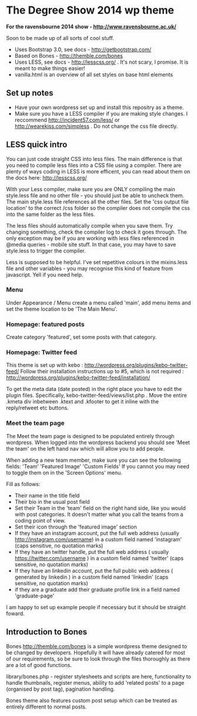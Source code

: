 # The Degree Show 2014 wp theme
__For the ravensbourne 2014 show - http://www.ravensbourne.ac.uk/__

Soon to be made up of all sorts of cool stuff.

* Uses Bootstrap 3.0, see docs - http://getbootstrap.com/
* Based on Bones - http://themble.com/bones
* Uses LESS, see docs - http://lesscss.org/ . It's not scary, I promise. It is meant to make things easier!
* vanilla.html is an overview of all set styles on base html elements

## Set up notes
* Have your own wordpress set up and install this repositry as a theme.
* Make sure you have a LESS compiler if you are making style changes. I reccommend http://incident57.com/less/ or http://wearekiss.com/simpless . Do not change the css file directly.

## LESS quick intro
You can just code straight CSS into less files. The main difference is that you need to compile less files into a CSS file using a compiler. There are plenty of ways coding in LESS is more efficent, you can read about them on the docs here: http://lesscss.org/

With your Less compiler, make sure you are ONLY compiling the main style.less file and no other file - you should just be able to uncheck them. The main style.less file references all the other files. Set the 'css output file location' to the correct /css folder so the compiler does not compile the css into the same folder as the less files.

The less files should automatically compile when you save them. Try changing something, check the compiler log to check it goes through. The only exception may be if you are working with less files referenced in @media queries - mobile site stuff. In that case, you may have to save style.less to trigger the compiler.

Less is supposed to be helpful. I've set repetitive colours in the mixins.less file and other variables - you may recognise this kind of feature from javascript. Yell if you need help.

### Menu
Under Appearance / Menu create a menu called 'main', add menu items and set the theme location to be 'The Main Menu'.

### Homepage: featured posts
Create category 'featured', set some posts with that category.

### Homepage: Twitter feed
This theme is set up with kebo : http://wordpress.org/plugins/kebo-twitter-feed/
Follow their installation instructions up to #5, which is not required : http://wordpress.org/plugins/kebo-twitter-feed/installation/

To get the meta data (date posted) in the right place you have to edit the plugin files. Specifically, kebo-twitter-feed/views/list.php . Move the entire .kmeta div inbetween .ktext and .kfooter to get it inline with the reply/retweet etc buttons.

### Meet the team page
The Meet the team page is designed to be populated entirely through wordpress. When logged into the wordpress backend you should see 'Meet the team' on the left hand nav which will allow you to add people.

When adding a new team member, make sure you can see the following fields:
'Team' 'Featured Image' 'Custom Fields'
If you cannot you may need to toggle them on in the 'Screen Options' menu.

Fill as follows:
* Their name in the title field
* Their bio in the usual post field
* Set their Team in the 'team' field on the right hand side, like you would with post categories. It doesn't matter what you call the teams from a coding point of view.
* Set their icon through the 'featured image' section
* If they have an instagram account, put the full web address (usually http://instagram.com/username) in a custom field named 'instagram' (caps sensitive, no quotation marks)
* If they have an twitter handle, put the full web address ( usually https://twitter.com/username ) in a custom field named 'twitter' (caps sensitive, no quotation marks)
* If they have an linkedin account, put the full public web address ( generated by linkedin ) in a custom field named 'linkedin' (caps sensitive, no quotation marks)
* if they are a graduate add their graduate profile link in a field named 'graduate-page'

I am happy to set up example people if necessary but it should be straight foward.

## Introduction to Bones
Bones http://themble.com/bones is a simple wordpress theme designed to be changed by developers. Hopefully it will have already catered for most of our requirements, so be sure to look through the files thoroughly as there are a lot of good functions.

library/bones.php - register stylesheets and scripts are here, functionality to handle thumbnails, register menus, ability to add 'related posts' to a page (organised by post tag), pagination handling.

Bones theme also features custom post setup which can be treated as entirely different to normal posts.